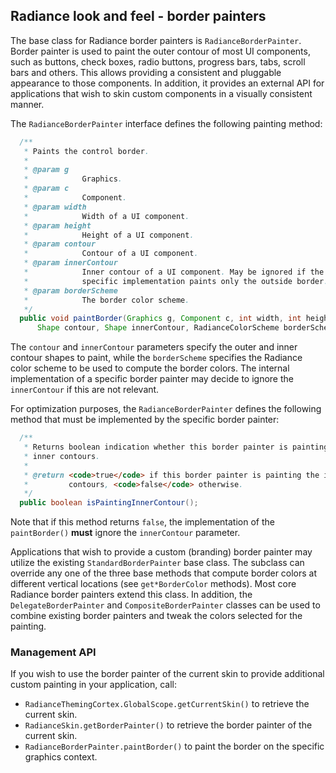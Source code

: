 ## Radiance look and feel - border painters

The base class for Radiance border painters is `RadianceBorderPainter`. Border painter is used to paint the outer contour of most UI components, such as buttons, check boxes, radio buttons, progress bars, tabs, scroll bars and others. This allows providing a consistent and pluggable appearance to those components. In addition, it provides an external API for applications that wish to skin custom components in a visually consistent manner.

The `RadianceBorderPainter` interface defines the following painting method:

```java
  /**
   * Paints the control border.
   *
   * @param g
   *            Graphics.
   * @param c
   *            Component.
   * @param width
   *            Width of a UI component.
   * @param height
   *            Height of a UI component.
   * @param contour
   *            Contour of a UI component.
   * @param innerContour
   *            Inner contour of a UI component. May be ignored if the
   *            specific implementation paints only the outside border.
   * @param borderScheme
   *            The border color scheme.
   */
  public void paintBorder(Graphics g, Component c, int width, int height,
      Shape contour, Shape innerContour, RadianceColorScheme borderScheme);
```

The `contour` and `innerContour` parameters specify the outer and inner contour shapes to paint, while the `borderScheme` specifies the Radiance color scheme to be used to compute the border colors. The internal implementation of a specific border painter may decide to ignore the `innerContour` if this are not relevant.

For optimization purposes, the `RadianceBorderPainter` defines the following method that must be implemented by the specific border painter:

```java
  /**
   * Returns boolean indication whether this border painter is painting the
   * inner contours.
   *
   * @return <code>true</code> if this border painter is painting the inner
   *         contours, <code>false</code> otherwise.
   */
  public boolean isPaintingInnerContour();
```

Note that if this method returns `false`, the implementation of the `paintBorder()` **must** ignore the `innerContour` parameter.

Applications that wish to provide a custom (branding) border painter may utilize the existing `StandardBorderPainter` base class. The subclass can override any one of the three base methods that compute border colors at different vertical locations (see `get*BorderColor` methods). Most core Radiance border painters extend this class. In addition, the `DelegateBorderPainter` and `CompositeBorderPainter` classes can be used to combine existing border painters and tweak the colors selected for the painting.

### Management API

If you wish to use the border painter of the current skin to provide additional custom painting in your application, call:

* `RadianceThemingCortex.GlobalScope.getCurrentSkin()`	to retrieve the current skin.
* `RadianceSkin.getBorderPainter()` to retrieve the border painter of the current skin.
* `RadianceBorderPainter.paintBorder()` to paint the border on the specific graphics context.
